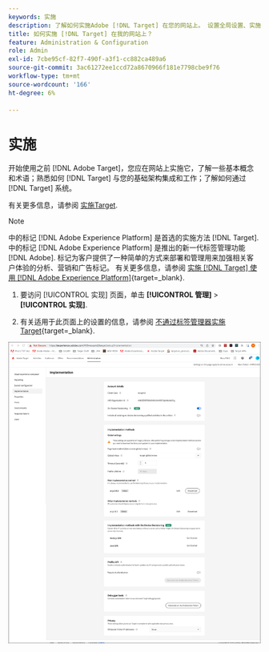 ```yaml
---
keywords: 实施
description: 了解如何实施Adobe [!DNL Target] 在您的网站上。 设置全局设置、实施方法（AEP Web SDK或at.js）等。
title: 如何实施 [!DNL Target] 在我的网站上？
feature: Administration & Configuration
role: Admin
exl-id: 7cbe95cf-82f7-490f-a3f1-cc882ca489a6
source-git-commit: 3ac61272ee1ccd72a8670966f181e7798cbe9f76
workflow-type: tm+mt
source-wordcount: '166'
ht-degree: 6%

---
```


# 实施

开始使用之前 [!DNL Adobe Target]，您应在网站上实施它，了解一些基本概念和术语；熟悉如何 [!DNL Target] 与您的基础架构集成和工作；了解如何通过 [!DNL Target] 系统。

有关更多信息，请参阅 [实施Target](/help/main/c-implementing-target/implementing-target.md).

>[!NOTE]
>
>中的标记 [!DNL Adobe Experience Platform] 是首选的实施方法 [!DNL Target]. 中的标记 [!DNL Adobe Experience Platform] 是推出的新一代标签管理功能 [!DNL Adobe]. 标记为客户提供了一种简单的方式来部署和管理用来加强相关客户体验的分析、营销和广告标记。 有关更多信息，请参阅 [实施 [!DNL Target] 使用 [!DNL Adobe Experience Platform]](https://developer.adobe.com/target/implement/client-side/atjs/how-to-deployatjs/implement-target-using-adobe-launch/){target=_blank}.

1. 要访问 [!UICONTROL 实现] 页面，单击 **[!UICONTROL 管理]** > **[!UICONTROL 实现]**.

1. 有关适用于此页面上的设置的信息，请参阅 [不通过标签管理器实施Target](https://developer.adobe.com/target/implement/client-side/atjs/how-to-deployatjs/implement-target-without-a-tag-manager/){target=_blank}.

![“实施”页面](/help/main/administrating-target/assets/implementation.png)
